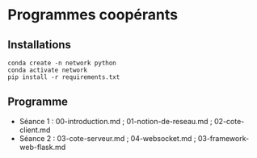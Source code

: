 # Programmes coopérants

## Installations 

```
conda create -n network python 
conda activate network 
pip install -r requirements.txt
```

## Programme 

* Séance 1 : 00-introduction.md ; 01-notion-de-reseau.md ; 02-cote-client.md 
* Séance 2 : 03-cote-serveur.md ; 04-websocket.md ; 03-framework-web-flask.md 



